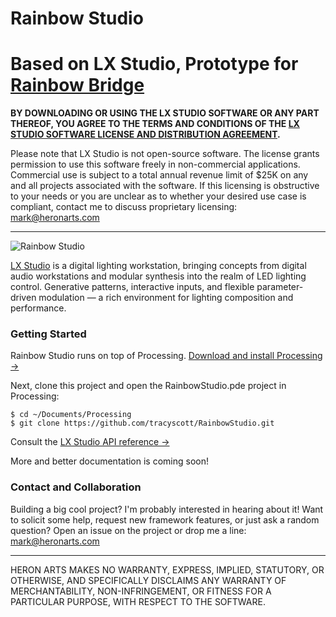 Rainbow Studio
==
Based on LX Studio, Prototype for [Rainbow Bridge](http://giantrainbow.com/)
==

**BY DOWNLOADING OR USING THE LX STUDIO SOFTWARE OR ANY PART THEREOF, YOU AGREE TO THE TERMS AND CONDITIONS OF THE [LX STUDIO SOFTWARE LICENSE AND DISTRIBUTION AGREEMENT](http://lx.studio/license).**

Please note that LX Studio is not open-source software. The license grants permission to use this software freely in non-commercial applications. Commercial use is subject to a total annual revenue limit of $25K on any and all projects associated with the software. If this licensing is obstructive to your needs or you are unclear as to whether your desired use case is compliant, contact me to discuss proprietary licensing: mark@heronarts.com

---

![Rainbow Studio](https://raw.github.com/tracyscott/RainbowStudio/master/assets/rainbowstudio.jpg)

[LX Studio](http://lx.studio/) is a digital lighting workstation, bringing concepts from digital audio workstations and modular synthesis into the realm of LED lighting control. Generative patterns, interactive inputs, and flexible parameter-driven modulation — a rich environment for lighting composition and performance.

### Getting Started ###

Rainbow Studio runs on top of Processing. [Download and install Processing &rarr;](https://processing.org/download/)

Next, clone this project and open the RainbowStudio.pde project in Processing:
```
$ cd ~/Documents/Processing
$ git clone https://github.com/tracyscott/RainbowStudio.git
```

Consult the [LX Studio API reference &rarr;](http://lx.studio/api/)

More and better documentation is coming soon!

### Contact and Collaboration ###

Building a big cool project? I'm probably interested in hearing about it! Want to solicit some help, request new framework features, or just ask a random question? Open an issue on the project or drop me a line: mark@heronarts.com

---

HERON ARTS MAKES NO WARRANTY, EXPRESS, IMPLIED, STATUTORY, OR OTHERWISE, AND SPECIFICALLY DISCLAIMS ANY WARRANTY OF MERCHANTABILITY, NON-INFRINGEMENT, OR FITNESS FOR A PARTICULAR PURPOSE, WITH RESPECT TO THE SOFTWARE.
